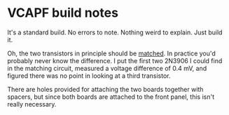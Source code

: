 # VCAPF build notes

It's a standard build. No errors to note. Nothing weird to explain. Just build it.

Oh, the two transistors in principle should be [matched](https://web.archive.org/web/20151002134800if_/http://home.comcast.net/~ijfritz/MiscProj/transmat001.pdf). In practice you'd probably never know the difference. I put the first two 2N3906 I could find in the matching circuit, measured a voltage difference of 0.4 mV, and figured there was no point in looking at a third transistor.

There are holes provided for attaching the two boards together with spacers, but since both boards are attached to the front panel, this isn't really necessary.
